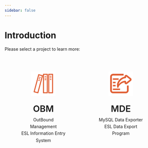 ```yaml
---
sidebar: false
---
```


# Introduction

Please select a project to learn more:

<div class="features">
  <div class="feature" onclick="window.location.href='/vuepress06_text03-eslold03-/en/introduction/OBM.html'">
    <img src="/ico/obm-logo.svg" alt="OBM Logo" class="feature-logo">
    <h2>OBM</h2>
    <p>OutBound Management<br>ESL Information Entry System</p>
  </div>
  <div class="feature" onclick="window.location.href='/vuepress05_text03-eslold03-/en/introduction/MDE.html'">
    <img src="/ico/mde-logo.svg" alt="MDE Logo" class="feature-logo">
    <h2>MDE</h2>
    <p>MySQL Data Exporter<br>ESL Data Export Program</p>
  </div>
</div>

<style>
.features {
  display: grid;
  grid-template-columns: repeat(2, 1fr);
  gap: 2rem;
  max-width: 800px;
  margin: 2rem auto;
  padding: 0 1rem;
}

.feature {
  display: flex;
  flex-direction: column;
  align-items: center;
  text-align: center;
  padding: 2rem;
  border: 1px solid var(--c-border);
  border-radius: 8px;
  transition: all 0.3s ease;
  cursor: pointer;
  background-color: var(--c-bg);
}

.feature:hover {
  transform: translateY(-5px);
  border-color: var(--c-brand);
  box-shadow: 0 4px 12px rgba(0, 0, 0, 0.1);
}

.feature-logo {
  width: 80px;
  height: 80px;
  margin-bottom: 1rem;
}

.feature h2 {
  font-size: 1.8rem;
  font-weight: 600;
  border-bottom: none;
  padding-bottom: 0;
  color: var(--c-brand);
  margin: 0.5rem 0;
}

.feature p {
  color: var(--c-text);
  line-height: 1.6;
  margin: 0;
}

@media (max-width: 719px) {
  .features {
    grid-template-columns: 1fr;
  }
}
</style> 
